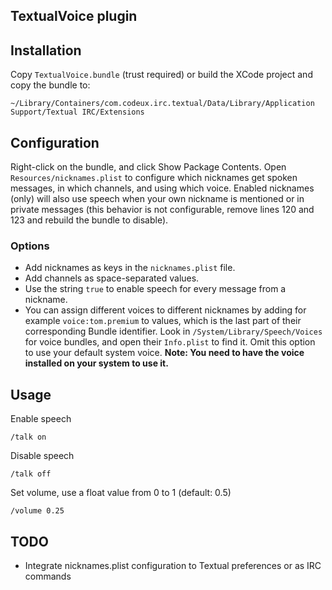 TextualVoice plugin
-------------------

## Installation

Copy `TextualVoice.bundle` (trust required) or build the XCode project and copy the bundle to:
```
~/Library/Containers/com.codeux.irc.textual/Data/Library/Application Support/Textual IRC/Extensions
```

## Configuration

Right-click on the bundle, and click Show Package Contents. Open `Resources/nicknames.plist` to configure which nicknames get spoken messages, in which channels, and using which voice. Enabled nicknames (only) will also use speech when your own nickname is mentioned or in private messages (this behavior is not configurable, remove lines 120 and 123 and rebuild the bundle to disable).

### Options
* Add nicknames as keys in the `nicknames.plist` file.
* Add channels as space-separated values.
* Use the string `true` to enable speech for every message from a nickname.
* You can assign different voices to different nicknames by adding for example `voice:tom.premium` to values, which is the last part of their corresponding Bundle identifier. Look in `/System/Library/Speech/Voices` for voice bundles, and open their `Info.plist` to find it. Omit this option to use your default system voice. **Note: You need to have the voice installed on your system to use it.**


## Usage

Enable speech
```
/talk on
```

Disable speech
```
/talk off
```

Set volume, use a float value from 0 to 1 (default: 0.5)
```
/volume 0.25
```

## TODO

* Integrate nicknames.plist configuration to Textual preferences or as IRC commands
